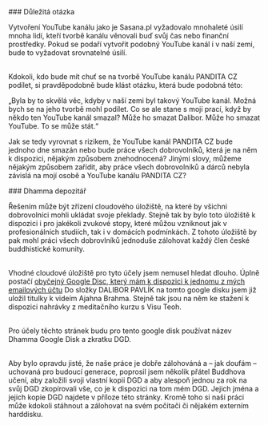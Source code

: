 <div id="anchor-dulezita-otazka" markdown="1" >
### Důležitá otázka
</div>

Vytvoření YouTube kanálu jako je Sasana.pl vyžadovalo mnohaleté úsilí mnoha lidí, kteří tvorbě kanálu věnovali buď svůj čas nebo finanční prostředky. Pokud se podaří vytvořit podobný YouTube kanál i v naší zemi, bude to vyžadovat srovnatelné úsilí.<br><br>

Kdokoli, kdo bude mít chuť se na tvorbě YouTube kanálu PANDITA CZ podílet, si pravděpodobně bude klást otázku, která bude podobná této:

<div class="citace" markdown="1">
„Byla by to skvělá věc, kdyby v naší zemi byl takový YouTube kanál. Možná bych se na jeho tvorbě mohl podílet. Co se ale stane s mojí prací, když by někdo ten YouTube kanál smazal? Může ho smazat Dalibor. Může ho smazat YouTube. To se může stát.“
</div>

Jak se tedy vyrovnat s rizikem, že YouTube kanál PANDITA CZ bude jednoho dne smazán nebo bude práce všech dobrovolníků, která je na něm k dispozici, nějakým způsobem znehodnocená? Jinými slovy, můžeme nějakým způsobem zařídit, aby práce všech dobrovolníků a dárců nebyla závislá na mojí osobě a YouTube kanálu PANDITA CZ?

<div id="anchor-dhamma-depozitar" markdown="1" >
### Dhamma depozitář
</div>

Řešením může být zřízení cloudového úložiště, na které by všichni dobrovolníci mohli ukládat svoje překlady. Stejně tak by bylo toto úložiště k dispozici i pro jakékoli zvukové stopy, které můžou vzniknout jak v profesionálních studiích, tak i v domácích podmínkách. Z tohoto úložiště by pak mohl práci všech dobrovlníků jednoduše zálohovat každý člen české buddhistické komunity. <br><br>

Vhodné cloudové úložiště pro tyto účely jsem nemusel hledat dlouho. Úplně postačí [obyčejný Google Disc, který mám k dispozici k jednomu z mých emailových účtu](https://drive.google.com/drive/folders/11gL2ab0CPZUdpUUepmwEovLgplyc8VLj?usp=sharing) Do složky DALIBOR PAVLÍK na tomto google disku jsem již uložil titulky k videím Ajahna Brahma. Stejně tak jsou na něm ke stažení k dispozici nahrávky z meditačního kurzu s Visu Teoh. <br><br>

Pro účely těchto stránek budu pro tento google disk používat název Dhamma Google Disk a zkratku DGD.<br><br>

Aby bylo opravdu jisté, že naše práce je dobře zálohováná a – jak doufám – uchovaná pro budoucí generace, poprosil jsem několik přátel Buddhova učení, aby založili svoji vlastní kopii DGD a aby alespoň jednou za rok na svůj DGD zkopírovali vše, co je k dispozici na tom mém DGD. Jejich jména a jejich kopie DGD najdete v příloze této stránky. Kromě toho si naši práci může kdokoli stáhnout a zálohovat na svém počitači či nějakém externím harddisku.
